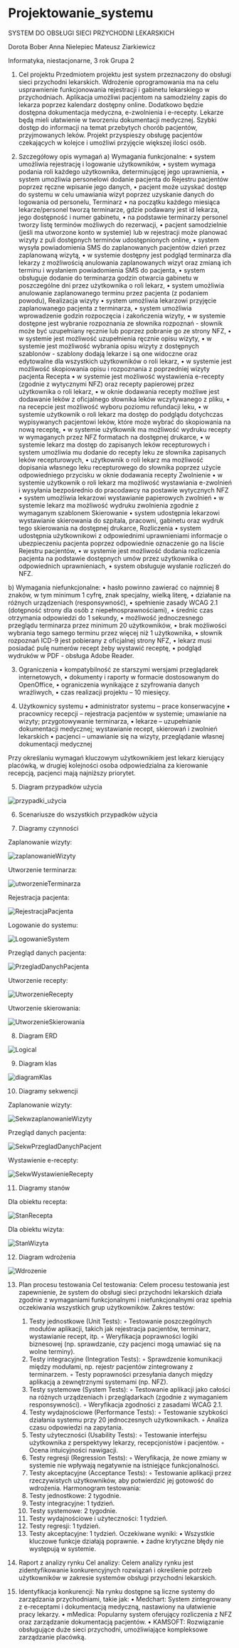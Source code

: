 # Projektowanie_systemu

SYSTEM DO OBSŁUGI SIECI PRZYCHODNI LEKARSKICH 

Dorota Bober
Anna Nielepiec
Mateusz Ziarkiewicz

Informatyka, niestacjonarne, 3 rok
Grupa 2






1. Cel projektu 
Przedmiotem projektu jest system przeznaczony do obsługi sieci przychodni lekarskich. Wdrożenie oprogramowania ma na celu usprawnienie funkcjonowania rejestracji i gabinetu lekarskiego w przychodniach. Aplikacja umożliwi pacjentom na samodzielny zapis do lekarza poprzez kalendarz dostępny online. Dodatkowo będzie dostępna dokumentacja medyczna, e-zwolnienia i e-recepty.
Lekarze będą mieli ułatwienie w tworzeniu dokumentacji medycznej. Szybki dostęp do informacji na temat przebytych chorób pacjentów, przyjmowanych leków. 
Projekt przyspieszy obsługę pacjentów czekających w kolejce i umożliwi przyjęcie większej ilości osób.

2. Szczegółowy opis wymagań 
a) Wymagania funkcjonalne: 
    • system umożliwia rejestrację i logowanie użytkowników, 
    • system wymaga podania roli każdego użytkownika, determinującej jego uprawnienia, 
    • system umożliwia personelowi dodanie pacjenta do Rejestru pacjentów poprzez ręczne wpisanie jego danych,
    • pacjent może uzyskać dostęp do systemu w celu umawiania wizyt poprzez uzyskanie danych do logowania od personelu,
      Terminarz 
    • na początku każdego miesiąca lekarze/personel tworzą terminarze, gdzie podawany jest id lekarza, jego dostępność i numer gabinetu,
    • na podstawie terminarzy personel tworzy listę terminów możliwych do rezerwacji,
    • pacjent samodzielnie (jeśli ma utworzone konto w systemie) lub w rejestracji może planować wizyty z puli dostępnych terminów udostępnionych online,
    • system wysyła powiadomienia SMS do zaplanowanych pacjentów dzień przez zaplanowaną wizytą, 
    • w systemie dostępny jest podgląd terminarza dla lekarzy z możliwością anulowania zaplanowanych wizyt oraz zmianą ich terminu i wysłaniem powiadomienia SMS do pacjenta, 
    • system obsługuje dodanie do terminarza godzin otwarcia gabinetu w poszczególne dni przez użytkownika o roli lekarz, 
    • system umożliwia anulowanie zaplanowanego terminu przez pacjenta (z podaniem powodu),
      Realizacja wizyty 
    • system umożliwia lekarzowi przyjęcie zaplanowanego pacjenta z terminarza, 
    • system umożliwia wprowadzenie godzin rozpoczęcia i zakończenia wizyty, 
    • w systemie dostępne jest wybranie rozpoznania ze słownika rozpoznań - słownik może być uzupełniany ręcznie lub poprzez pobranie go ze strony NFZ, 
    • w systemie jest możliwość uzupełnienia ręcznie opisu wizyty, 
    • w systemie jest możliwość wybrania opisu wizyty z dostępnych szablonów - szablony dodają lekarze i są one widoczne oraz edytowalne dla wszystkich użytkowników o roli lekarz, 
    • w systemie jest możliwość skopiowania opisu i rozpoznania z poprzedniej wizyty pacjenta
      Recepta 
    • w systemie jest możliwość wystawienia e-recepty (zgodnie z wytycznymi NFZ) oraz recepty papierowej przez użytkownika o roli lekarz, 
    • w oknie dodawania recepty możliwe jest dodawanie leków z oficjalnego słownika leków wczytywanego z pliku, 
    • na recepcie jest możliwość wyboru poziomu refundacji leku, 
    • w systemie użytkownik o roli lekarz ma dostęp do podglądu dotychczas wypisywanych pacjentowi leków, które może wybrać do skopiowania na nową receptę, 
    • w systemie użytkownik ma możliwość wydruku recepty w wymaganych przez NFZ formatach na dostępnej drukarce, 
    • w systemie lekarz ma dostęp do zapisanych leków recepturowych i system umożliwia mu dodanie do recepty leku ze słownika zapisanych leków recepturowych, 
    • użytkownik o roli lekarz ma możliwość dopisania własnego leku recepturowego do słownika poprzez użycie odpowiedniego przycisku w oknie dodawania recepty 
      Zwolnienie 
    • w systemie użytkownik o roli lekarz ma możliwość wystawiania e-zwolnień i wysyłania bezpośrednio do pracodawcy na postawie wytycznych NFZ 
    • system umożliwia lekarzowi wystawianie papierowych zwolnień 
    • w systemie lekarz ma możliwość wydruku zwolnienia zgodnie z wymaganym szablonem 
      Skierowanie 
    • system udostępnia lekarzowi wystawianie skierowania do szpitala, pracowni, gabinetu oraz wydruk tego skierowania na dostępnej drukarce, 
      Rozliczenia 
    • system udostępnia użytkownikowi z odpowiednimi uprawnieniami informacje o ubezpieczeniu pacjenta poprzez odpowiednie oznaczenie go na liście Rejestru pacjentów,
    • w systemie jest możliwość dodania rozliczenia pacjenta na podstawie dostępnych umów przez użytkownika o odpowiednich uprawnieniach, 
    • system obsługuje wysłanie rozliczeń do NFZ.

b) Wymagania niefunkcjonalne: 
    • hasło powinno zawierać co najmniej 8 znaków, w tym minimum 1 cyfrę, znak specjalny, wielką literę,
    • działanie na różnych urządzeniach (responsywność),
    • spełnienie zasady WCAG 2.1 (dotępność strony dla osób z niepełnosprawnościami),
    • średnic czas otrzymania odpowiedzi do 1 sekundy,
    • możliwość jednoczesnego przeglądu terminarza przez minimum 20 użytkowników,
    • brak możliwości wybrania tego samego terminu przez więcej niż 1 użytkownika,
    • słownik rozpoznań ICD-9 jest pobierany z oficjalnej strony NFZ,
    • lekarz musi posiadać pulę numerów recept żeby wystawić receptę,
    • podgląd wydruków w PDF - obsługa Adobe Reader.

3. Ograniczenia
    • kompatybilność ze starszymi wersjami przeglądarek internetowych,
    • dokumenty i raporty w formacie dostosowanym do OpenOffice,
    • ograniczenia wynikające z szyfrowania danych wrażliwych,
    • czas realizacji projektu – 10 miesięcy.

4. Użytkownicy systemu
    • administrator systemu – prace konserwacyjne
    • pracownicy recepcji – rejestracja pacjentów w systemie; umawianie na wizyty; przygotowywanie terminarza,
    • lekarze – uzupełnianie dokumentacji medycznej; wystawianie recept, skierowań i zwolnień lekarskich
    • pacjenci – umawianie się na wizyty, przeglądanie własnej dokumentacji medycznej

Przy określaniu wymagań kluczowym użytkownikiem jest lekarz kierujący placówką, w drugiej kolejności osoba odpowiedzialna za kierowanie recepcją, pacjenci mają najniższy priorytet.

5. Diagram przypadków użycia

![przypadki_użycia](https://github.com/user-attachments/assets/551a59ed-6ba1-45a5-921a-fcd5bbcd3fa8)


6. Scenariusze do wszystkich przypadków użycia


7. Diagramy czynności

Zaplanowanie wizyty:

![zaplanowanieWizyty](https://github.com/user-attachments/assets/567d4fe5-9aef-4c73-b21d-9c81bc06901e)

Utworzenie terminarza:

![utworzenieTerminarza](https://github.com/user-attachments/assets/2086319f-d931-4cb7-bfcb-341ca3f8caa3)

Rejestracja pacjenta:

![RejestracjaPacjenta](https://github.com/user-attachments/assets/1cf753d5-92f3-45f7-bdd1-78811890c606)

Logowanie do systemu:

![LogowanieSystem](https://github.com/user-attachments/assets/7c5993af-7c5d-4def-b564-6fd92a224b6f)

Przegląd danych pacjenta:

![PrzegladDanychPacjenta](https://github.com/user-attachments/assets/11908e67-958a-4384-8c08-dced97038ec7)

Utworzenie recepty:

![UtworzenieRecepty](https://github.com/user-attachments/assets/e6e7e08a-d134-427d-92d0-f2fe37fdd548)

Utworzenie skierowania:

![UtworzenieSkierowania](https://github.com/user-attachments/assets/143fdd79-5836-4ac4-9487-4a5b105bcfb0)


8. Diagram ERD

![Logical](https://github.com/user-attachments/assets/7f462b8e-4859-42d6-95ea-ee8469ca865c)


9. Diagram klas

![diagramKlas](https://github.com/user-attachments/assets/47882a5c-6be7-4ba5-9626-8489aa8df317)


10. Diagramy sekwencji

Zaplanowanie wizyty:

![SekwzaplanowanieWizyty](https://github.com/user-attachments/assets/44f74866-75fb-4cf8-8e00-b27a094f5b81)

Przegląd danych pacjenta:

![SekwPrzegladDanychPacjent](https://github.com/user-attachments/assets/905860a6-036a-47da-8a9a-196cd33c121e)

Wystawienie e-recepty:

![SekwWystawienieRecepty](https://github.com/user-attachments/assets/221a7f27-84b9-4bf0-9702-24fd7a93bbff)


11. Diagramy stanów

Dla obiektu recepta:

![StanRecepta](https://github.com/user-attachments/assets/da4f61ef-6f32-46b8-b0dc-0b3f0561a8ed)

Dla obiektu wizyta:

![StanWizyta](https://github.com/user-attachments/assets/8e2e9f2d-640c-4faf-9e53-dc4b72a2f057)

12. Diagram wdrożenia

![Wdrozenie](https://github.com/user-attachments/assets/f56f4513-e404-42c0-8faa-44943dae757e)


13. Plan procesu testowania
Cel testowania: Celem procesu testowania jest zapewnienie, że system do obsługi sieci przychodni lekarskich działa zgodnie z wymaganiami funkcjonalnymi i niefunkcjonalnymi oraz spełnia oczekiwania wszystkich grup użytkowników.
Zakres testów:
    1. Testy jednostkowe (Unit Tests):
        ◦ Testowanie poszczególnych modułów aplikacji, takich jak rejestracja pacjentów, terminarz, wystawianie recept, itp. 
        ◦ Weryfikacja poprawności logiki biznesowej (np. sprawdzanie, czy pacjenci mogą umawiać się na wolne terminy). 
    2. Testy integracyjne (Integration Tests):
        ◦ Sprawdzenie komunikacji między modułami, np. rejestr pacjentów zintegrowany z terminarzem. 
        ◦ Testy poprawności przesyłania danych między aplikacją a zewnętrznymi systemami (np. NFZ). 
    3. Testy systemowe (System Tests):
        ◦ Testowanie aplikacji jako całości na różnych urządzeniach i przeglądarkach (zgodnie z wymaganiem responsywności). 
        ◦ Weryfikacja zgodności z zasadami WCAG 2.1. 
    4. Testy wydajnościowe (Performance Tests):
        ◦ Testowanie szybkości działania systemu przy 20 jednoczesnych użytkownikach. 
        ◦ Analiza czasu odpowiedzi na zapytania. 
    5. Testy użyteczności (Usability Tests):
        ◦ Testowanie interfejsu użytkownika z perspektywy lekarzy, recepcjonistów i pacjentów. 
        ◦ Ocena intuicyjności nawigacji. 
    6. Testy regresji (Regression Tests):
        ◦ Weryfikacja, że nowe zmiany w systemie nie wpływają negatywnie na istniejące funkcjonalności. 
    7. Testy akceptacyjne (Acceptance Tests):
        ◦ Testowanie aplikacji przez rzeczywistych użytkowników, aby potwierdzić jej gotowość do wdrożenia. 
Harmonogram testowania:
    1. Testy jednostkowe: 2 tygodnie. 
    2. Testy integracyjne: 1 tydzień. 
    3. Testy systemowe: 2 tygodnie. 
    4. Testy wydajnościowe i użyteczności: 1 tydzień. 
    5. Testy regresji: 1 tydzień. 
    6. Testy akceptacyjne: 1 tydzień. 
Oczekiwane wyniki:
    • Wszystkie kluczowe funkcje działają poprawnie. 
    • żadne krytyczne błędy nie występują w systemie. 

14. Raport z analizy rynku
Cel analizy: Celem analizy rynku jest zidentyfikowanie konkurencyjnych rozwiązań i określenie potrzeb użytkowników w zakresie systemów obsługi przychodni lekarskich.
1. Identyfikacja konkurencji: Na rynku dostępne są liczne systemy do zarządzania przychodniami, takie jak:
    • Medchart: System zintegrowany z e-receptami i dokumentacją medyczną, nastawiony na ułatwienie pracy lekarzy. 
    • mMedica: Popularny system oferujący rozliczenia z NFZ oraz zarządzanie dokumentacją pacjentów. 
    • KAMSOFT: Rozwiązanie obsługujące duże sieci przychodni, umożliwiające kompleksowe zarządzanie placówką. 




